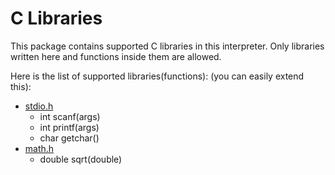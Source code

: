 # C Libraries

This package contains supported C libraries in this interpreter. Only libraries written here and functions inside them are allowed.

Here is the list of supported libraries(functions):
(you can easily extend this):

* [stdio.h](stdio.py)
    * int scanf(args)
    * int printf(args)
    * char getchar()
* [math.h](math.py)
    * double sqrt(double)
